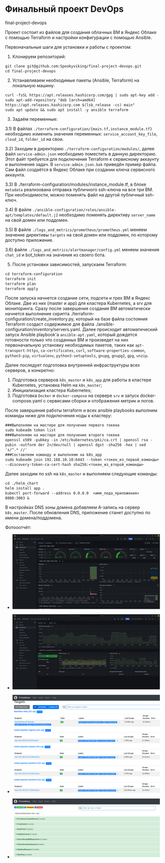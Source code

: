 # Финальный проект DevOps
final-project-devops

Проект состоит из файлов для создания облачных ВМ в Яндекс Облаке с помощью Terraform и настройки конфигурации с помощью Ansible.

Первоначальные шаги для установки и работы с проектом:

1) Клонируем репозиторий:
```
git clone git@github.com:Spookyviking/final-project-devops.git
cd final-project-devops
```
2) Устанавливаем необходимые пакеты (Ansible, Terraform) на локальную машину:
```
curl -fsSL https://apt.releases.hashicorp.com/gpg | sudo apt-key add -
sudo apt-add-repository "deb [arch=amd64] https://apt.releases.hashicorp.com $(lsb_release -cs) main"
sudo apt update && sudo apt install -y ansible terraform
```
3) Задаём переменные:
   
3.1) В файлах `./terraform-configuration/{main.tf,instance_module.tf}` необходимо изменить значения переменных: `service_account_key_file`, `cloud_id`, `folder_id` на свои. 

3.2) Заходим в директорию `./terraform-configuration/modules/`, далее файл `service-admin.json` необходимо поместить в данную директорию. Этот файт требуется для подключения Terraform к сервисному аккаунту и выполнения задач. В `service-admin.json.bak` приведён пример файла. Сам файл создаётся в Яндекс Облаке при создании ключа сервисного аккаунта.

3.3) В ./terraform-configuration/modules/instance_module.tf, в блоке `metadata` реализована отправка публичного ssh-ключа на все три ВМ. При необходимости, можно поменять файл на другой публичный ssh-ключ.

3.4) В файле `./ansible-configuration/roles/ansible-apt/templates/default.j2` необходимо поменять директиву `server_name` на свой домен или поддомен.

3.5) В файле `./logs_and_metrics/prometheus/prometheus.yml` меняем значение директивы `targets` на свой домен или поддомен, по которому доступно приложение.

3.6)  файле `./logs_and_metrics/alertmanager/config.yml` меняем значения `chat_id` и bot_token на значения из своего бота.

5) После установки зависимостей, запускаем Terraform:
```
cd terraform-configuration
terraform init
terraform plan
terraform apply
```
После запуска начнется создание сети, подсети и трех ВМ в Яндекс Облаке. Две из них (master и app) для кластера Kubernetes, а srv для мониторинга. Сразу после завершения создания ВМ автоматически начнется выполнение скрипта ./terraform-configuration/create_inventory.py, который на базе файла состояния Terraform создаст содержимое для файла ./ansible-configuration/inventory/servers.yaml. Далее происходит автоматический запуск Ansible playbook'а `ansible-apt.yaml`, который дождется готовности только что созданных ВМ и произведет на них первоначальную установку необходимых пакетов, таких как `apt-transport-https`, `ca-certificates`, `curl`, `software-properties-common`, `python3-pip`, `virtualenv`, `python3-setuptools`, `gnupg`, `gnupg2`, `gpg`, `unzip`.

Далее последует подготовка внутренней инфраструктуры всех серверов, а конкретно:
1) Подготовка серверов `k8s_master` и `k8s_app` для работы в кластере Kubernetes, установка Helm на `k8s_master`;
2) Инициализация кластера Kubernetes;
3) Подготовка `Docker` и `docker-compose` на сервере `srv` и запуск docker-compose.yaml с сервисами сборки и отображения метрик и логов.

После завершения работы terraform и всех ansible playbooks выполним команды ниже для подключения ноды к кластеру:
```commandline
###Выполняем на мастере для получение первого токена
sudo kubeadm token list
###Выполняем на мастере для получение второго токена
openssl x509 -pubkey -in /etc/kubernetes/pki/ca.crt | openssl rsa -pubin -outform der 2>/dev/null | openssl dgst -sha256 -hex | sed 's/^.* //'
###Составляем команду и выполняем на k8s_app
sudo kubeadm join 192.168.10.10:6443 --token <токен_из_первой_команды> --discovery-token-ca-cert-hash sha256:<токен_из_второй_команды>
```
Далее заходим по ssh на `k8s_master` и выполняем следующие команды:
```commandline
cd ./helm_chart
helm install app .
kubectl port-forward --address 0.0.0.0  <имя_пода_приложения>  8000:3003 &
```
В настройках DNS зоны домена добавляем A-запись на сервер `k8s_master`. После обновления DNS, приложение станет доступно по имени домена/поддомена.

Фотооотчёт:

- ![grafana1](./images/grafana1.png)

- ![grafana2](./images/grafana2.png)

- ![prometheus1](./images/prometheus1.png)

- ![prometheus2](./images/prometheus2.png)

